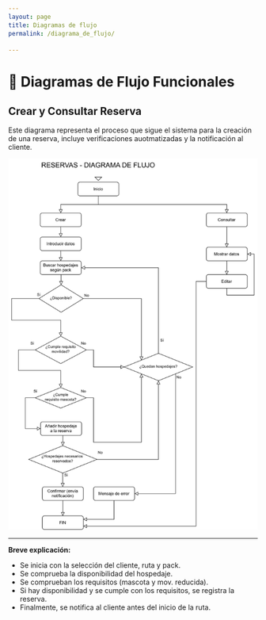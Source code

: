 ```yaml
---
layout: page
title: Diagramas de flujo
permalink: /diagrama_de_flujo/

--- 
```

# 🔄 Diagramas de Flujo Funcionales

## Crear y Consultar Reserva

Este diagrama representa el proceso que sigue el sistema para la creación de una reserva, incluye verificaciones auotmatizadas y la notificación al cliente.

![Diagrama de flujo: Crear y Consultar Reserva](../../images/diagrama_flujo.svg)

---

**Breve explicación:**
- Se inicia con la selección del cliente, ruta y pack.
- Se comprueba la disponibilidad del hospedaje.
- Se comprueban los requisitos (mascota y mov. reducida).
- Si hay disponibilidad y se cumple con los requisitos, se registra la reserva.
- Finalmente, se notifica al cliente antes del inicio de la ruta.